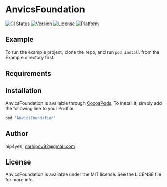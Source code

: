 # AnvicsFoundation

[![CI Status](https://img.shields.io/travis/hip4yes/AnvicsFoundation.svg?style=flat)](https://travis-ci.org/hip4yes/AnvicsFoundation)
[![Version](https://img.shields.io/cocoapods/v/AnvicsFoundation.svg?style=flat)](https://cocoapods.org/pods/AnvicsFoundation)
[![License](https://img.shields.io/cocoapods/l/AnvicsFoundation.svg?style=flat)](https://cocoapods.org/pods/AnvicsFoundation)
[![Platform](https://img.shields.io/cocoapods/p/AnvicsFoundation.svg?style=flat)](https://cocoapods.org/pods/AnvicsFoundation)

## Example

To run the example project, clone the repo, and run `pod install` from the Example directory first.

## Requirements

## Installation

AnvicsFoundation is available through [CocoaPods](https://cocoapods.org). To install
it, simply add the following line to your Podfile:

```ruby
pod 'AnvicsFoundation'
```

## Author

hip4yes, narhipov92@gmail.com

## License

AnvicsFoundation is available under the MIT license. See the LICENSE file for more info.
